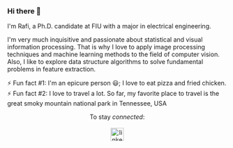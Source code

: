### Hi there 👋

<!--
**rahme007/rahme007** is a ✨ _special_ ✨ repository because its `README.md` (this file) appears on your GitHub profile.

Here are some ideas to get you started:

- 🔭 I’m currently working on ...
- 🌱 I’m currently learning ...
- 👯 I’m looking to collaborate on ...
- 🤔 I’m looking for help with ...
- 💬 Ask me about ...
- 📫 How to reach me: ...
- 😄 Pronouns: ...
- ⚡ Fun fact: ...
-->
I'm Rafi, a Ph.D. candidate at FIU with a major in electrical engineering. 

I'm very much inquisitive and passionate about statistical and visual information processing. That is why I love to apply image processing techniques and machine learning methods to the field of computer vision. Also, I like to explore data structure algorithms to solve fundamental problems in feature extraction. 

⚡ Fun fact #1: I'm an epicure person :smiley:; I love to eat pizza and fried chicken. <br>
⚡ Fun fact #2: I love to travel a lot. So far, my favorite place to travel is the great smoky mountain national park in Tennessee, USA
<p align="center">
    To stay <em>connected</em>: 
  <br><br>
  <a href="https://www.linkedin.com/in/rafi-ahmed-680b6980/" rel="nofollow noreferrer">
    <img src="https://i.stack.imgur.com/gVE0j.png" width="30" height="30" alt="linkedin">
  </a> 
  
</p>
